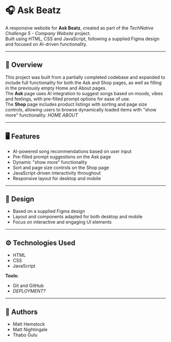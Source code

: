 # 🎧 Ask Beatz

A responsive website for **Ask Beatz**, created as part of the *TechNative Challenge 5 - Company Website* project.  
Built using HTML, CSS and JavaScript, following a supplied Figma design and focused on AI-driven functionality.

---

## 📝 Overview

This project was built from a partially completed codebase and expanded to include full functionality for both the Ask and Shop pages, as well as filling in the previously empty Home and About pages.  
The **Ask** page uses AI integration to suggest songs based on moods, vibes and feelings, with pre-filled prompt options for ease of use.  
The **Shop** page includes product listings with sorting and page size controls, allowing users to browse dynamically loaded items with "show more" functionality.
*HOME*
*ABOUT*

---

## 🖥️ Features

- AI-powered song recommendations based on user input  
- Pre-filled prompt suggestions on the Ask page  
- Dynamic "show more" functionality  
- Sort and page size controls on the Shop page  
- JavaScript-driven interactivity throughout  
- Responsive layout for desktop and mobile  

---

## 🎨 Design

- Based on a supplied Figma design   
- Layout and components adapted for both desktop and mobile  
- Focus on interactive and engaging UI elements  

---

## ⚙️ Technologies Used

- HTML  
- CSS  
- JavaScript  

**Tools:**  
- Git and GitHub
- *DEPLOYMENT?* 

---

## 🤝 Authors

- Matt Hemstock  
- Matt Nightingale  
- Thabo Gulu
